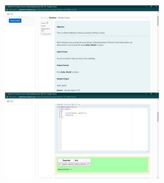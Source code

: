 ![image alt](https://github.com/Kirithick-raja/PUC-manual/blob/f8bfb722a35f24cbc22306a3a0e94865454e0ab9/week-01-S01/Week-01-01-Practice%20Session-Coding_%20Attempt%20review%20_%20REC-CIS%20-%20Google%20Chrome%2012-01-2025%2011_13_11.png)
![image alt](https://github.com/Kirithick-raja/PUC-manual/blob/fea0d5e001f5f168883a7b315b64df27def36017/week-01-S01/Week-01-01-Practice%20Session-Coding_%20Attempt%20review%20_%20REC-CIS%20-%20Google%20Chrome%2012-01-2025%2012_09_41.png)
